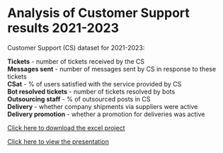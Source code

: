 # Analysis of Customer Support results 2021-2023


Customer Support (CS) dataset for 2021-2023:

**Tickets** - number of tickets received by the CS <br>
**Messages sent** - number of messages sent by CS in response to these tickets<br>
**CSat** - % of users satisfied with the service provided by CS<br>
**Bot resolved tickets** - number of tickets resolved by bots<br>
**Outsourcing staff** - % of outsourced posts in CS<br>
**Delivery** - whether company shipments via suppliers were active<br>
**Delivery promotion** - whether a promotion for deliveries was active<br>

[Click here to download the excel project](CS_PROJECT.xlsx)

[Click here to view the presentation](CS_summary.pdf)
